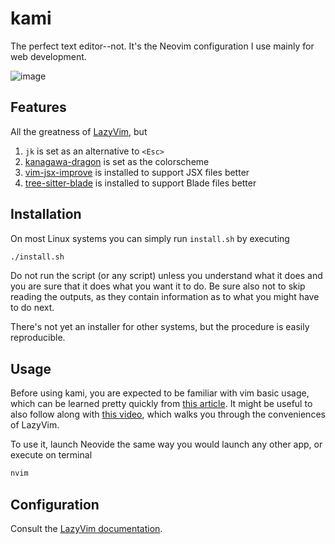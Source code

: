 # kami
The perfect text editor--not. It's the Neovim configuration I use mainly for web development.

![image](https://github.com/elfry2/kami/assets/47256917/dc8445cf-601d-442a-9c27-f3098b857b2a)

## Features
All the greatness of [LazyVim](https://www.lazyvim.org/), but
1. ```jk``` is set as an alternative to ```<Esc>```
2. [kanagawa-dragon](https://github.com/rebelot/kanagawa.nvim) is set as the colorscheme
3. [vim-jsx-improve](https://github.com/neoclide/vim-jsx-improve) is installed to support JSX files better
4. [tree-sitter-blade](https://github.com/EmranMR/tree-sitter-blade) is installed to support Blade files better

## Installation
On most Linux systems you can simply run ```install.sh``` by executing
```bash
./install.sh
```

Do not run the script (or any script) unless you understand what it does and you are sure that it does what you want it to do. Be sure also not to skip reading the outputs, as they contain information as to what you might have to do next.

There's not yet an installer for other systems, but the procedure is easily reproducible.
## Usage
Before using kami, you are expected to be familiar with vim basic usage, which can be learned pretty quickly from [this article](https://www.linuxfoundation.org/blog/blog/classic-sysadmin-vim-101-a-beginners-guide-to-vim). It might be useful to also follow along with [this video](https://www.youtube.com/watch?v=N93cTbtLCIM), which walks you through the conveniences of LazyVim.

To use it, launch Neovide the same way you would launch any other app, or execute on terminal
```bash
nvim
```


## Configuration
Consult the [LazyVim documentation](https://www.lazyvim.org/).
